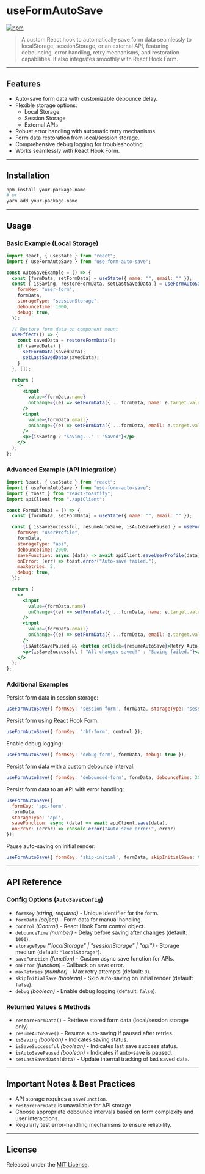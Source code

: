 # useFormAutoSave

[![npm](https://img.shields.io/npm/v/use-form-auto-save)](https://www.npmjs.com/package/use-form-auto-save)

> A custom React hook to automatically save form data seamlessly to localStorage, sessionStorage, or an external API, featuring debouncing, error handling, retry mechanisms, and restoration capabilities. It also integrates smoothly with React Hook Form.

---

## Features

- Auto-save form data with customizable debounce delay.
- Flexible storage options:
  - Local Storage
  - Session Storage
  - External APIs
- Robust error handling with automatic retry mechanisms.
- Form data restoration from local/session storage.
- Comprehensive debug logging for troubleshooting.
- Works seamlessly with React Hook Form.

---

## Installation

```bash
npm install your-package-name
# or
yarn add your-package-name
```

---

## Usage

### Basic Example (Local Storage)

```jsx
import React, { useState } from "react";
import { useFormAutoSave } from "use-form-auto-save";

const AutoSaveExample = () => {
  const [formData, setFormData] = useState({ name: "", email: "" });
  const { isSaving, restoreFormData, setLastSavedData } = useFormAutoSave({
    formKey: "user-form",
    formData,
    storageType: "sessionStorage",
    debounceTime: 1000,
    debug: true,
  });

  // Restore form data on component mount
  useEffect(() => {
    const savedData = restoreFormData();
    if (savedData) {
      setFormData(savedData);
      setLastSavedData(savedData);
    }
  }, []);

  return (
    <>
      <input
        value={formData.name}
        onChange={(e) => setFormData({ ...formData, name: e.target.value })}
      />
      <input
        value={formData.email}
        onChange={(e) => setFormData({ ...formData, email: e.target.value })}
      />
      <p>{isSaving ? "Saving..." : "Saved"}</p>
    </>
  );
};
```

### Advanced Example (API Integration)

```jsx
import React, { useState } from "react";
import { useFormAutoSave } from "use-form-auto-save";
import { toast } from "react-toastify";
import apiClient from "./apiClient";

const FormWithApi = () => {
  const [formData, setFormData] = useState({ name: "", email: "" });

  const { isSaveSuccessful, resumeAutoSave, isAutoSavePaused } = useFormAutoSave({
    formKey: "userProfile",
    formData,
    storageType: "api",
    debounceTime: 2000,
    saveFunction: async (data) => await apiClient.saveUserProfile(data),
    onError: (err) => toast.error("Auto-save failed."),
    maxRetries: 5,
    debug: true,
  });

  return (
    <>
      <input
        value={formData.name}
        onChange={(e) => setFormData({ ...formData, name: e.target.value })}
      />
      <input
        value={formData.email}
        onChange={(e) => setFormData({ ...formData, email: e.target.value })}
      />
      {isAutoSavePaused && <button onClick={resumeAutoSave}>Retry Auto-Save</button>}
      <p>{isSaveSuccessful ? "All changes saved!" : "Saving failed."}</p>
    </>
  );
};
```

### Additional Examples

Persist form data in session storage:

```jsx
useFormAutoSave({ formKey: 'session-form', formData, storageType: 'sessionStorage' });
```

Persist form using React Hook Form:

```jsx
useFormAutoSave({ formKey: 'rhf-form', control });
```

Enable debug logging:

```jsx
useFormAutoSave({ formKey: 'debug-form', formData, debug: true });
```

Persist form data with a custom debounce interval:

```jsx
useFormAutoSave({ formKey: 'debounced-form', formData, debounceTime: 3000 });
```

Persist form data to an API with error handling:

```jsx
useFormAutoSave({
  formKey: 'api-form',
  formData,
  storageType: 'api',
  saveFunction: async (data) => await apiClient.save(data),
  onError: (error) => console.error("Auto-save error:", error)
});
```

Pause auto-saving on initial render:

```jsx
useFormAutoSave({ formKey: 'skip-initial', formData, skipInitialSave: true });
```

---

## API Reference

### Config Options (`AutoSaveConfig`)
- `formKey` *(string, required)* - Unique identifier for the form.
- `formData` *(object)* - Form data for manual handling.
- `control` *(Control<any>)* - React Hook Form control object.
- `debounceTime` *(number)* - Delay before saving after changes (default: `1000`).
- `storageType` *("localStorage" | "sessionStorage" | "api")* - Storage medium (default: `"localStorage"`).
- `saveFunction` *(function)* - Custom async save function for APIs.
- `onError` *(function)* - Callback on save error.
- `maxRetries` *(number)* - Max retry attempts (default: `3`).
- `skipInitialSave` *(boolean)* - Skip auto-saving on initial render (default: `false`).
- `debug` *(boolean)* - Enable debug logging (default: `false`).

### Returned Values & Methods
- `restoreFormData()` - Retrieve stored form data (local/session storage only).
- `resumeAutoSave()` - Resume auto-saving if paused after retries.
- `isSaving` *(boolean)* - Indicates saving status.
- `isSaveSuccessful` *(boolean)* - Indicates last save success status.
- `isAutoSavePaused` *(boolean)* - Indicates if auto-save is paused.
- `setLastSavedData(data)` - Update internal tracking of last saved data.

---

## Important Notes & Best Practices

- API storage requires a `saveFunction`.
- `restoreFormData` is unavailable for API storage.
- Choose appropriate debounce intervals based on form complexity and user interactions.
- Regularly test error-handling mechanisms to ensure reliability.

---

## License

Released under the [MIT License](./LICENSE).